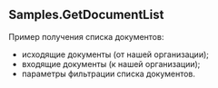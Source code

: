 ## Samples.GetDocumentList

Пример получения списка документов:
 
* исходящие документы (от нашей организации);
* входящие документы (к нашей организации);
* параметры фильтрации списка документов.